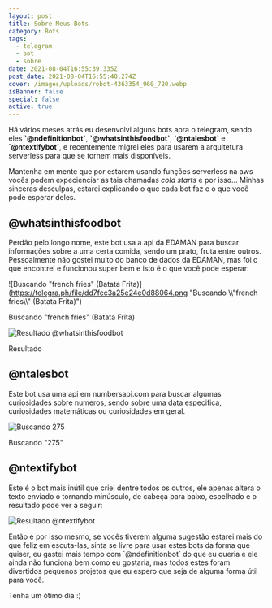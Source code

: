```yaml
---
layout: post
title: Sobre Meus Bots
category: Bots
tags:
  - telegram
  - bot
  - sobre
date: 2021-08-04T16:55:39.335Z
post_date: 2021-08-04T16:55:40.274Z
cover: /images/uploads/robot-4363354_960_720.webp
isBanner: false
special: false
active: true
---
```

Há vários meses atrás eu desenvolvi alguns bots apra o telegram, sendo eles **\`@ndefinitionbot\`**, **\`@whatsinthisfoodbot\`**, **\`@ntalesbot\`** e **\`@ntextifybot\`**, e recentemente migrei eles para usarem a arquitetura serverless para que se tornem mais disponíveis.

Mantenha em mente que por estarem usando funções serverless na aws vocês podem expecienciar as tais chamadas *cold starts* e por isso... Minhas sinceras desculpas, estarei explicando o que cada bot faz e o que você pode esperar deles.

## @whatsinthisfoodbot

Perdão pelo longo nome, este bot usa a api da EDAMAN para buscar informações sobre a uma certa comida, sendo um prato, fruta entre outros. Pessoalmente não gostei muito do banco de dados da EDAMAN, mas foi o que encontrei e funcionou super bem e isto é o que você pode esperar:

![Buscando "french fries" (Batata Frita)](https://telegra.ph/file/dd7fcc3a25e24e0d88064.png "Buscando \\\\"french fries\\\\" (Batata Frita)")

Buscando "french fries" (Batata Frita)

![Resultado @whatsinthisfoodbot](https://telegra.ph/file/108e6b4b35734274bddcf.png "Resultado @whatsinthisfoodbot")

Resultado

## @ntalesbot

Este bot usa uma api em numbersapi.com para buscar algumas curiosidades sobre numeros, sendo sobre uma data especifica, curiosidades matemáticas ou curiosidades em geral.

![Buscando 275](https://telegra.ph/file/a0328b17abc166020ca88.png "Buscando 275")

Buscando "275"

## @ntextifybot

Este é o bot mais inútil que criei dentre todos os outros, ele apenas altera o texto enviado o tornando minúsculo, de cabeça para baixo, espelhado e o resultado pode ver a seguir:

![Resultado @ntextifybot](https://telegra.ph/file/f6c1386d60a53d350643f.png "Resultado @ntextifybot")

Então é por isso mesmo, se vocês tiverem alguma sugestão estarei mais do que feliz em escuta-las, sinta se livre para usar estes bots da forma que quiser, eu gastei mais tempo com \`@ndefinitionbot\` do que eu queria e ele ainda não funciona bem como eu gostaria, mas todos estes foram divertidos pequenos projetos que eu espero que seja de alguma forma útil para você.

Tenha um ótimo dia :)
